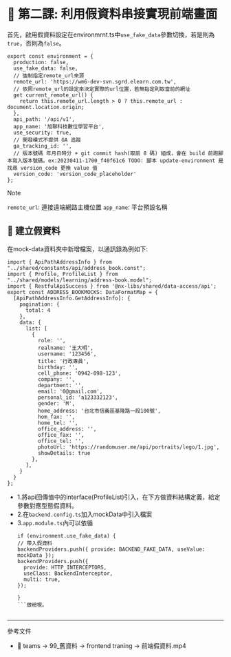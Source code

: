 # 📌 第二課: 利用假資料串接實現前端畫面

首先，啟用假資料設定在environmrnt.ts中`use_fake_data`參數切換，若是則為`true`，否則為`false`。

```
export const environment = {
  production: false,
  use_fake_data: false,
  // 強制指定remote_url來源
  remote_url: 'https://wm6-dev-svn.sgrd.elearn.com.tw',
  // 依照remote_url的設定來決定實際的url位置，若無指定則取當前的網址
  get current_remote_url() {
    return this.remote_url.length > 0 ? this.remote_url : document.location.origin;
  },
  api_path: '/api/v1',
  app_name: '旭聯科技數位學習平台',
  use_security: true,
  // 開發模式不提供 GA 追蹤
  ga_tracking_id: '',
  // 版本號碼 年月日時分 + git commit hash(取前 8 碼) 組成，會在 build 前跑腳本寫入版本號碼。ex:20230411-1700_f40f61c6 TODO: 腳本 update-environment 是找尋 version_code 更換 value 值
  version_code: 'version_code_placeholder'
};
```

>[!NOTE]
>`remote_url`: 連接遠端網路主機位置
>`app_name`: 平台預設名稱

## **📌 建立假資料**
在mock-data資料夾中新增檔案，以通訊錄為例如下:
```
import { ApiPathAddressInfo } from "../shared/constants/api/address_book.const";
import { Profile, ProfileList } from "../shared/models/learning/address-book.model";
import { RestfulApiSuccess } from '@nx-libs/shared/data-access/api';
export const ADDRESS_BOOKMOCKS: DataFormatMap = {
  [ApiPathAddressInfo.GetAddressInfo]: {
    pagination: {
      total: 4
    },
    data: {
      list: [
        {
          role: '',
          realname: '王大明',
          username: '123456',
          title: '行政專員',
          birthday: '',
          cell_phone: '0942-098-123',
          company: '',
          department: '',
          email: '0@gmail.com',
          personal_id: 'a123332123',
          gender: 'M',
          home_address: '台北市信義區基隆路一段100號',
          hom_fax: '',
          home_tel: '',
          office_address: '',
          office_fax: '',
          office_tel: '',
          photoUrl: 'https://randomuser.me/api/portraits/lego/1.jpg',
          showDetails: true
        },
      ],
    }
  }
};
```
- 1.將api回傳值中的interface(ProfileList)引入，在下方做資料結構定義，給定參數對應型態假資料。
- 2.在`backend.config.ts`加入mockData中引入檔案
- 3.`app.module.ts`內可以依循
  ```
  if (environment.use_fake_data) {
  // 帶入假資料
  backendProviders.push({ provide: BACKEND_FAKE_DATA, useValue: mockData });
  backendProviders.push({
    provide: HTTP_INTERCEPTORS,
    useClass: BackendInterceptor,
    multi: true,
  });

  }
  ```做檢視。


---
參考文件
- 📌 teams -> 99_舊資料 -> frontend traning -> 前端假資料.mp4



